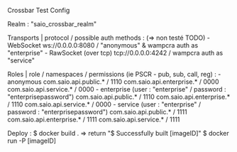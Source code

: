 Crossbar Test Config

Realm : "saio_crossbar_realm"

Transports | protocol / possible auth methods : (=> non testé TODO)
	- WebSocket ws://0.0.0.0:8080 / "anonymous" & wampcra auth as "enterprise"
	- RawSocket (over tcp) tcp://0.0.0.0:4242 / wampcra auth as "service"

Roles | role / namespaces / permissions (ie PSCR - pub, sub, call, reg) :
	- anonymous
		com.saio.api.public.* / 1110
		com.saio.api.enterprise.* / 0000
		com.saio.api.service.* / 0000
	- enterprise (user : "enterprise" / password : "enterprisepassword")
		com.saio.api.public.* / 1110
		com.saio.api.enterprise.* / 1110
		com.saio.api.service.* / 0000
	- service (user : "enterprise" / password : "enterprisepassword")
		com.saio.api.public.* / 1111
		com.saio.api.enterprise.* / 1111
		com.saio.api.service.* / 1111

Deploy :
	$ docker build .
	=> return "$ Successfully built [imageID]"
	$ docker run -P [imageID]